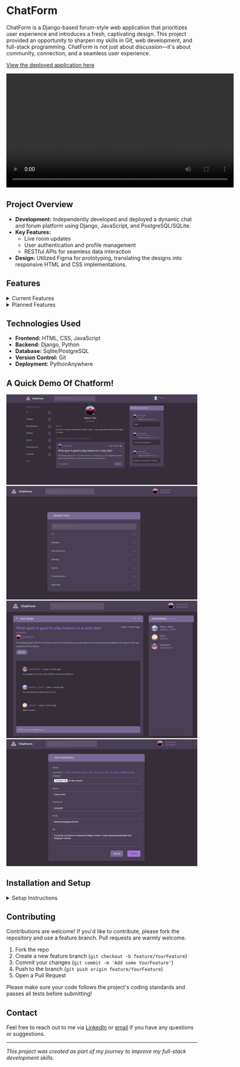 # ChatForm

ChatForm is a Django-based forum-style web application that prioritizes user experience and introduces a fresh, captivating design. This project provided an opportunity to sharpen my skills in Git, web development, and full-stack programming. ChatForm is not just about discussion—it's about community, connection, and a seamless user experience.

[View the deployed application here](http://samuelkhoo.pythonanywhere.com/)

<video width="600" controls>
  <source src="demo_assets/chatform.webm" type="video/webm">
  Your browser does not support the video tag.
</video>


## Project Overview

- **Development:** Independently developed and deployed a dynamic chat and forum platform using Django, JavaScript, and PostgreSQL/SQLite.
- **Key Features:**
  - Live room updates
  - User authentication and profile management
  - RESTful APIs for seamless data interaction
- **Design:** Utilized Figma for prototyping, translating the designs into responsive HTML and CSS implementations.


## Features

<details>
  <summary>Current Features</summary>

  - User authentication and profile management
  - Interactive activity feed
  - Responsive design
  - User model design with customizable options
  - Forum-style messaging system
  - RESTful APIs for seamless data interaction

</details>

<details>
  <summary>Planned Features</summary>

  - **Edit Message Option:** Allow users to edit their messages after posting.
  - **Room and Topic Creation:** Enable the creation of custom rooms and topics in the activity feed.
  - **Decluttering Features:** Introduce options to reduce the number of rooms and activities initially displayed, with options to expand the view.
  - **Follower System:** Implement a system where users can follow others and filter their feed to show content from individuals they follow.

</details>

## Technologies Used

- **Frontend:** HTML, CSS, JavaScript
- **Backend:** Django, Python
- **Database:** Sqlite/PostgreSQL
- **Version Control:** Git
- **Deployment:** PythonAnywhere


## A Quick Demo Of Chatform!
![ChatForm Home](demo_assets/chatform_home.png)
![ChatForm Topics](demo_assets/chatform_topics.png)
![ChatForm Room](demo_assets/chatform_room.png)
![ChatForm Edit Profile](demo_assets/chatform_edit_profile.png)

## Installation and Setup

<details>
  <summary>Setup Instructions</summary>

  1. Clone the repository:
     ```bash
     git clone https://github.com/SamuelKhoo2003/chatform.git
     ```
  2. Navigate to the project directory:
     ```bash
     cd chatform
     ```
  3. Install the required dependencies:
     ```bash
     pip install -r requirements.txt
     ```
  4. Run the development server:
     ```bash
     python manage.py runserver
     ```

  5. Access the application in your browser at `http://localhost:8000/`.

</details>

## Contributing

Contributions are welcome! If you'd like to contribute, please fork the repository and use a feature branch. Pull requests are warmly welcome.

1. Fork the repo
2. Create a new feature branch (`git checkout -b feature/YourFeature`)
3. Commit your changes (`git commit -m 'Add some YourFeature'`)
4. Push to the branch (`git push origin feature/YourFeature`)
5. Open a Pull Request

Please make sure your code follows the project's coding standards and passes all tests before submitting!

## Contact

Feel free to reach out to me via [LinkedIn](https://www.linkedin.com/in/samuel-khoo-b21ab1253/) or [email](samuel.khoo22@imperial.ac.uk) if you have any questions or suggestions.

---

_This project was created as part of my journey to improve my full-stack development skills._
